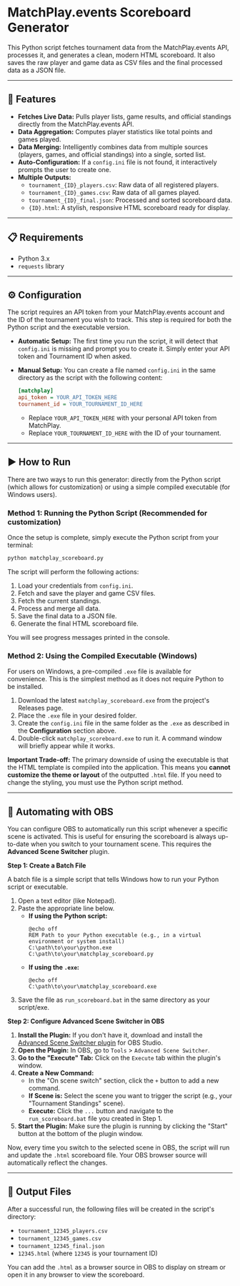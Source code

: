 # MatchPlay.events Scoreboard Generator

This Python script fetches tournament data from the MatchPlay.events API, processes it, and generates a clean, modern HTML scoreboard. It also saves the raw player and game data as CSV files and the final processed data as a JSON file.

---

## 🚀 Features

-   **Fetches Live Data:** Pulls player lists, game results, and official standings directly from the MatchPlay.events API.
-   **Data Aggregation:** Computes player statistics like total points and games played.
-   **Data Merging:** Intelligently combines data from multiple sources (players, games, and official standings) into a single, sorted list.
-   **Auto-Configuration:** If a `config.ini` file is not found, it interactively prompts the user to create one.
-   **Multiple Outputs:**
    -   `tournament_{ID}_players.csv`: Raw data of all registered players.
    -   `tournament_{ID}_games.csv`: Raw data of all games played.
    -   `tournament_{ID}_final.json`: Processed and sorted scoreboard data.
    -   `{ID}.html`: A stylish, responsive HTML scoreboard ready for display.

---

## 📋 Requirements

-   Python 3.x
-   `requests` library

---

## ⚙️ Configuration

The script requires an API token from your MatchPlay.events account and the ID of the tournament you wish to track. This step is required for both the Python script and the executable version.

-   **Automatic Setup:** The first time you run the script, it will detect that `config.ini` is missing and prompt you to create it. Simply enter your API token and Tournament ID when asked.
-   **Manual Setup:** You can create a file named `config.ini` in the same directory as the script with the following content:

    ```ini
    [matchplay]
    api_token = YOUR_API_TOKEN_HERE
    tournament_id = YOUR_TOURNAMENT_ID_HERE
    ```
    * Replace `YOUR_API_TOKEN_HERE` with your personal API token from MatchPlay.
    * Replace `YOUR_TOURNAMENT_ID_HERE` with the ID of your tournament.

---

## ▶️ How to Run

There are two ways to run this generator: directly from the Python script (which allows for customization) or using a simple compiled executable (for Windows users).

### Method 1: Running the Python Script (Recommended for customization)

Once the setup is complete, simply execute the Python script from your terminal:

```bash
python matchplay_scoreboard.py
```

The script will perform the following actions:
1.  Load your credentials from `config.ini`.
2.  Fetch and save the player and game CSV files.
3.  Fetch the current standings.
4.  Process and merge all data.
5.  Save the final data to a JSON file.
6.  Generate the final HTML scoreboard file.

You will see progress messages printed in the console.

### Method 2: Using the Compiled Executable (Windows)

For users on Windows, a pre-compiled `.exe` file is available for convenience. This is the simplest method as it does not require Python to be installed.

1.  Download the latest `matchplay_scoreboard.exe` from the project's Releases page.
2.  Place the `.exe` file in your desired folder.
3.  Create the `config.ini` file in the same folder as the `.exe` as described in the **Configuration** section above.
4.  Double-click `matchplay_scoreboard.exe` to run it. A command window will briefly appear while it works.

**Important Trade-off:** The primary downside of using the executable is that the HTML template is compiled into the application. This means you **cannot customize the theme or layout** of the outputted `.html` file. If you need to change the styling, you must use the Python script method.

---

## 🤖 Automating with OBS

You can configure OBS to automatically run this script whenever a specific scene is activated. This is useful for ensuring the scoreboard is always up-to-date when you switch to your tournament scene. This requires the **Advanced Scene Switcher** plugin.

**Step 1: Create a Batch File**

A batch file is a simple script that tells Windows how to run your Python script or executable.

1.  Open a text editor (like Notepad).
2.  Paste the appropriate line below.
    * **If using the Python script:**
        ```batch
        @echo off
        REM Path to your Python executable (e.g., in a virtual environment or system install)
        C:\path\to\your\python.exe C:\path\to\your\matchplay_scoreboard.py
        ```
    * **If using the `.exe`:**
        ```batch
        @echo off
        C:\path\to\your\matchplay_scoreboard.exe
        ```
3.  Save the file as `run_scoreboard.bat` in the same directory as your script/exe.

**Step 2: Configure Advanced Scene Switcher in OBS**

1.  **Install the Plugin:** If you don't have it, download and install the [Advanced Scene Switcher plugin](https://obsproject.com/forum/resources/advanced-scene-switcher.395/) for OBS Studio.
2.  **Open the Plugin:** In OBS, go to `Tools` > `Advanced Scene Switcher`.
3.  **Go to the "Execute" Tab:** Click on the `Execute` tab within the plugin's window.
4.  **Create a New Command:**
    * In the "On scene switch" section, click the `+` button to add a new command.
    * **If Scene is:** Select the scene you want to trigger the script (e.g., your "Tournament Standings" scene).
    * **Execute:** Click the `...` button and navigate to the `run_scoreboard.bat` file you created in Step 1.
5.  **Start the Plugin:** Make sure the plugin is running by clicking the "Start" button at the bottom of the plugin window.

Now, every time you switch to the selected scene in OBS, the script will run and update the `.html` scoreboard file. Your OBS browser source will automatically reflect the changes.

---

## 📄 Output Files

After a successful run, the following files will be created in the script's directory:

-   `tournament_12345_players.csv`
-   `tournament_12345_games.csv`
-   `tournament_12345_final.json`
-   `12345.html` (where `12345` is your tournament ID)

You can add the `.html` as a browser source in OBS to display on stream or open it in any browser to view the scoreboard.
